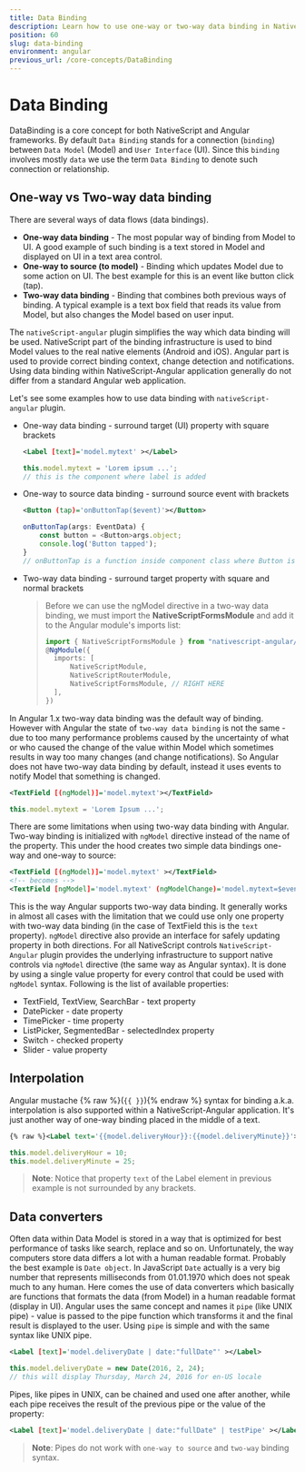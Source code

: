 ```yaml
---
title: Data Binding
description: Learn how to use one-way or two-way data binding in NativeScript with Angular apps
position: 60
slug: data-binding
environment: angular
previous_url: /core-concepts/DataBinding
---
```


# Data Binding

DataBinding is a core concept for both NativeScript and Angular frameworks. By default `Data Binding` stands for a connection (`binding`) between `Data Model` (Model) and `User Interface` (UI). Since this `binding` involves mostly `data` we use the term `Data Binding` to denote such connection or relationship.

## One-way vs Two-way data binding

There are several ways of data flows (data bindings).

* **One-way data binding** - The most popular way of binding from Model to UI. A good example of such binding is a text stored in Model and displayed on UI in a text area control.
* **One-way to source (to model)** - Binding which updates Model due to some action on UI. The best example for this is an event like button click (tap).
* **Two-way data binding** - Binding that combines both previous ways of binding. A typical example is a text box field that reads its value from Model, but also changes the Model based on user input.

The `nativeScript-angular` plugin simplifies the way which data binding will be used. NativeScript part of the binding infrastructure is used to bind Model values to the real native elements (Android and iOS). Angular part is used to provide correct binding context, change detection and notifications. Using data binding within NativeScript-Angular application generally do not differ from a standard Angular web application.

Let's see some examples how to use data binding with `nativeScript-angular` plugin.

* One-way data binding - surround target (UI) property with square brackets

  ``` XML
  <Label [text]='model.mytext' ></Label>
  ```

  ``` TypeScript
  this.model.mytext = 'Lorem ipsum ...';
  // this is the component where label is added
  ```

* One-way to source data binding - surround source event with brackets

  ``` XML
  <Button (tap)='onButtonTap($event)'></Button>
  ```

  ``` TypeScript
  onButtonTap(args: EventData) {
      const button = <Button>args.object;
      console.log('Button tapped');
  }
  // onButtonTap is a function inside component class where Button is placed
  ```

* Two-way data binding - surround target property with square and normal brackets

  > Before we can use the ngModel directive in a two-way data binding, we must import the **NativeScriptFormsModule** and add it to the Angular module's imports list:
  >
  > ``` TypeScript
  > import { NativeScriptFormsModule } from "nativescript-angular/forms"
  > @NgModule({
  >   imports: [
  >       NativeScriptModule,
  >       NativeScriptRouterModule,
  >       NativeScriptFormsModule, // RIGHT HERE
  >   ],
  > })
  > ```

In Angular 1.x two-way data binding was the default way of binding. However with Angular the state of `two-way data binding` is not the same - due to too many performance problems caused by the uncertainty of what or who caused the change of the value within Model which sometimes results in way too many changes (and change notifications). So Angular does not have two-way data binding by default, instead it uses events to notify Model that something is changed.

``` XML
<TextField [(ngModel)]='model.mytext'></TextField>
```

``` TypeScript
this.model.mytext = 'Lorem Ipsum ...';
```

There are some limitations when using two-way data binding with Angular. Two-way binding is initialized with `ngModel` directive instead of the name of the property. This under the hood creates two simple data bindings one-way and one-way to source:

``` XML
<TextField [(ngModel)]='model.mytext' ></TextField>
<!-- becomes -->
<TextField [ngModel]='model.mytext' (ngModelChange)='model.mytext=$event' ></TextField>
```

This is the way Angular supports two-way data binding. It generally works in almost all cases with the limitation that we could use only one property with two-way data binding (in the case of TextField this is the `text` property). `ngModel` directive also provide an interface for safely updating property in both directions. For all NativeScript controls `NativeScript-Angular` plugin provides the underlying infrastructure to support native controls via `ngModel` directive (the same way as Angular syntax). It is done by using a single value property for every control that could be used with `ngModel` syntax. Following is the list of available properties:

* TextField, TextView, SearchBar - text property
* DatePicker - date property
* TimePicker - time property
* ListPicker, SegmentedBar - selectedIndex property
* Switch - checked property
* Slider - value property

## Interpolation

Angular mustache {% raw %}(`{{ }}`){% endraw %} syntax for binding a.k.a. interpolation is also supported within a NativeScript-Angular application. It's just another way of one-way binding placed in the middle of a text.

``` XML
{% raw %}<Label text='{{model.deliveryHour}}:{{model.deliveryMinute}}'></Label>{% endraw %}
```

``` TypeScript
this.model.deliveryHour = 10;
this.model.deliveryMinute = 25;
```

> **Note**: Notice that property `text` of the Label element in previous example is not surrounded by any brackets.

## Data converters

Often data within Data Model is stored in a way that is optimized for best performance of tasks like search, replace and so on. Unfortunately, the way computers store data differs a lot with a human readable format. Probably the best example is `Date object`. In JavaScript `Date` actually is a very big number that represents milliseconds from 01.01.1970 which does not speak much to any human. Here comes the use of data converters which basically are functions that formats the data (from Model) in a human readable format (display in UI). Angular uses the same concept and names it `pipe` (like UNIX pipe) - value is passed to the pipe function which transforms it and the final result is displayed to the user. Using `pipe` is simple and with the same syntax like UNIX pipe.

``` XML
<Label [text]='model.deliveryDate | date:"fullDate"' ></Label>
```

``` TypeScript
this.model.deliveryDate = new Date(2016, 2, 24);
// this will display Thursday, March 24, 2016 for en-US locale
```

Pipes, like pipes in UNIX, can be chained and used one after another, while each pipe receives the result of the previous pipe or the value of the property:

``` XML
<Label [text]='model.deliveryDate | date:"fullDate" | testPipe' ></Label>
```

> **Note**: Pipes do not work with `one-way to source` and `two-way` binding syntax.
